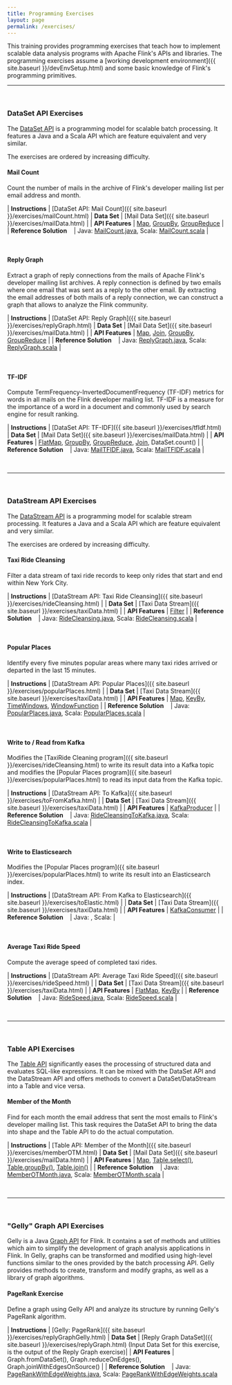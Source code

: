 ```yaml
---
title: Programming Exercises
layout: page
permalink: /exercises/
---
```


This training provides programming exercises that teach how to  implement scalable data analysis programs with Apache Flink's APIs and libraries. The programming exercises assume a [working development environment]({{ site.baseurl }}/devEnvSetup.html) and some basic knowledge of Flink's programming primitives.

<hr>
<br>

### DataSet API Exercises

The [DataSet API](http://ci.apache.org/projects/flink/flink-docs-release-1.0/apis/programming_guide.html) is a programming model for scalable batch processing. It features a Java and a Scala API which are feature equivalent and very similar. 

The exercises are ordered by increasing difficulty.

#### Mail Count

Count the number of mails in the archive of Flink's developer mailing list per email address and month.

| **Instructions**				| [DataSet API: Mail Count]({{ site.baseurl }}/exercises/mailCount.html)
| **Data Set**                  | [Mail Data Set]({{ site.baseurl }}/exercises/mailData.html) |
| **API Features**              | [Map](https://ci.apache.org/projects/flink/flink-docs-release-1.0/apis/batch/dataset_transformations.html#map), [GroupBy](https://ci.apache.org/projects/flink/flink-docs-release-1.0/apis/batch/dataset_transformations.html#transformations-on-grouped-dataset), [GroupReduce](https://ci.apache.org/projects/flink/flink-docs-release-1.0/apis/batch/dataset_transformations.html#groupreduce-on-grouped-dataset) |
| **Reference Solution** &nbsp;&nbsp; | Java: [MailCount.java](https://github.com/dataArtisans/flink-training-exercises/blob/master/src/main/java/com/dataartisans/flinktraining/exercises/dataset_java/mail_count/MailCount.java), Scala: [MailCount.scala](https://github.com/dataArtisans/flink-training-exercises/blob/master/src/main/scala/com/dataartisans/flinktraining/exercises/dataset_scala/mail_count/MailCount.scala) |

<br>

#### Reply Graph

Extract a graph of reply connections from the mails of Apache Flink's developer mailing list archives. A reply connection is defined by two emails where one email that was sent as a reply to the other email. By extracting the email addresses of both mails of a reply connection, we can construct a graph that allows to analyze the Flink community.


| **Instructions**				| [DataSet API: Reply Graph]({{ site.baseurl }}/exercises/replyGraph.html)
| **Data Set**                  | [Mail Data Set]({{ site.baseurl }}/exercises/mailData.html) |
| **API Features**              | [Map](https://ci.apache.org/projects/flink/flink-docs-release-1.0/apis/batch/dataset_transformations.html#map), [Join](https://ci.apache.org/projects/flink/flink-docs-release-1.0/apis/batch/dataset_transformations.html#join), [GroupBy](https://ci.apache.org/projects/flink/flink-docs-release-1.0/apis/batch/dataset_transformations.html#transformations-on-grouped-dataset), [GroupReduce](https://ci.apache.org/projects/flink/flink-docs-release-1.0/apis/batch/dataset_transformations.html#groupreduce-on-grouped-dataset) |
| **Reference Solution** &nbsp;&nbsp; | Java: [ReplyGraph.java](https://github.com/dataArtisans/flink-training-exercises/blob/master/src/main/java/com/dataartisans/flinktraining/exercises/dataset_java/reply_graph/ReplyGraph.java), Scala: [ReplyGraph.scala](https://github.com/dataArtisans/flink-training-exercises/blob/master/src/main/scala/com/dataartisans/flinktraining/exercises/dataset_scala/reply_graph/ReplyGraph.scala) |

<br>

#### TF-IDF

Compute TermFrequency-InvertedDocumentFrequency (TF-IDF) metrics for words in all mails on the Flink developer mailing list. TF-IDF is a measure for the importance of a word in a document and commonly used by search engine for result ranking.

| **Instructions**				| [DataSet API: TF-IDF]({{ site.baseurl }}/exercises/tfIdf.html)
| **Data Set**                  | [Mail Data Set]({{ site.baseurl }}/exercises/mailData.html) |
| **API Features**              | [FlatMap](https://ci.apache.org/projects/flink/flink-docs-release-1.0/apis/batch/dataset_transformations.html#flatmap), [GroupBy](https://ci.apache.org/projects/flink/flink-docs-release-1.0/apis/batch/dataset_transformations.html#transformations-on-grouped-dataset), [GroupReduce](https://ci.apache.org/projects/flink/flink-docs-release-1.0/apis/batch/dataset_transformations.html#groupreduce-on-grouped-dataset), [Join](https://ci.apache.org/projects/flink/flink-docs-release-1.0/apis/batch/dataset_transformations.html#join), DataSet.count() |
| **Reference Solution** &nbsp;&nbsp; 	| Java: [MailTFIDF.java](https://github.com/dataArtisans/flink-training-exercises/blob/master/src/main/java/com/dataartisans/flinktraining/exercises/dataset_java/tf_idf/MailTFIDF.java), Scala: [MailTFIDF.scala](https://github.com/dataArtisans/flink-training-exercises/blob/master/src/main/scala/com/dataartisans/flinktraining/exercises/dataset_scala/tf_idf/MailTFIDF.scala) |

<br>
<hr>
<br>

### DataStream API Exercises

The [DataStream API](http://ci.apache.org/projects/flink/flink-docs-release-1.0/apis/streaming_guide.html) is a programming model for scalable stream processing. It features a Java and a Scala API which are feature equivalent and very similar. 

The exercises are ordered by increasing difficulty.

#### Taxi Ride Cleansing

Filter a data stream of taxi ride records to keep only rides that start and end within New York City.

| **Instructions**				| [DataStream API: Taxi Ride Cleansing]({{ site.baseurl }}/exercises/rideCleansing.html) |
| **Data Set**                  | [Taxi Data Stream]({{ site.baseurl }}/exercises/taxiData.html) |
| **API Features**              | [Filter](https://ci.apache.org/projects/flink/flink-docs-release-1.0/apis/streaming_guide.html#transformations) |
| **Reference Solution** &nbsp;&nbsp; | Java: [RideCleansing.java](https://github.com/dataArtisans/flink-training-exercises/blob/master/src/main/java/com/dataartisans/flinktraining/exercises/datastream_java/ride_cleansing/RideCleansing.java), Scala: [RideCleansing.scala](https://github.com/dataArtisans/flink-training-exercises/blob/master/src/main/scala/com/dataartisans/flinktraining/exercises/datastream_scala/ride_cleansing/RideCleansing.scala) |

<br>

#### Popular Places

Identify every five minutes popular areas where many taxi rides arrived or departed in the last 15 minutes.

| **Instructions**				| [DataStream API: Popular Places]({{ site.baseurl }}/exercises/popularPlaces.html) |
| **Data Set**                  | [Taxi Data Stream]({{ site.baseurl }}/exercises/taxiData.html) |
| **API Features**              | [Map](https://ci.apache.org/projects/flink/flink-docs-release-1.0/apis/streaming_guide.html#transformations), [KeyBy](https://ci.apache.org/projects/flink/flink-docs-release-1.0/apis/streaming_guide.html#transformations), [TimeWindows](https://ci.apache.org/projects/flink/flink-docs-release-1.0/apis/streaming_guide.html#windows-on-keyed-data-streams), [WindowFunction](https://ci.apache.org/projects/flink/flink-docs-release-1.0/apis/streaming_guide.html#transformations) |
| **Reference Solution** &nbsp;&nbsp; | Java: [PopularPlaces.java](https://github.com/dataArtisans/flink-training-exercises/blob/master/src/main/java/com/dataartisans/flinktraining/exercises/datastream_java/popular_places/PopularPlaces.java), Scala: [PopularPlaces.scala](https://github.com/dataArtisans/flink-training-exercises/blob/master/src/main/scala/com/dataartisans/flinktraining/exercises/datastream_scala/popular_places/PopularPlaces.scala) |


<br>

#### Write to / Read from Kafka

Modifies the [TaxiRide Cleaning program]({{ site.baseurl }}/exercises/rideCleansing.html) to write its result data into a Kafka topic and modifies the [Popular Places program]({{ site.baseurl }}/exercises/popularPlaces.html) to read its input data from the Kafka topic.

| **Instructions**				| [DataStream API: To Kafka]({{ site.baseurl }}/exercises/toFromKafka.html) |
| **Data Set**                  | [Taxi Data Stream]({{ site.baseurl }}/exercises/taxiData.html) |
| **API Features**              | [KafkaProducer](https://ci.apache.org/projects/flink/flink-docs-release-1.0/apis/streaming_guide.html#apache-kafka) |
| **Reference Solution** &nbsp;&nbsp; | Java: [RideCleansingToKafka.java](https://github.com/dataArtisans/flink-training-exercises/blob/master/src/main/java/com/dataartisans/flinktraining/exercises/datastream_java/kafka_inout/RideCleansingToKafka.java), Scala: [RideCleansingToKafka.scala](https://github.com/dataArtisans/flink-training-exercises/blob/master/src/main/scala/com/dataartisans/flinktraining/exercises/datastream_scala/kafka_inout/RideCleansingToKafka.scala) |

<br>

#### Write to Elasticsearch

Modifies the [Popular Places program]({{ site.baseurl }}/exercises/popularPlaces.html) to write its result into an Elasticsearch index.

| **Instructions**				| [DataStream API: From Kafka to Elasticsearch]({{ site.baseurl }}/exercises/toElastic.html) |
| **Data Set**                  | [Taxi Data Stream]({{ site.baseurl }}/exercises/taxiData.html) |
| **API Features**              | [KafkaConsumer](https://ci.apache.org/projects/flink/flink-docs-release-1.0/apis/streaming_guide.html#apache-kafka) |
| **Reference Solution** &nbsp;&nbsp; | Java: , Scala: |

<br>

#### Average Taxi Ride Speed

Compute the average speed of completed taxi rides.

| **Instructions**				| [DataStream API: Average Taxi Ride Speed]({{ site.baseurl }}/exercises/rideSpeed.html) |
| **Data Set**                  | [Taxi Data Stream]({{ site.baseurl }}/exercises/taxiData.html) |
| **API Features**              | [FlatMap](https://ci.apache.org/projects/flink/flink-docs-release-1.0/apis/streaming_guide.html#transformations), [KeyBy](https://ci.apache.org/projects/flink/flink-docs-release-1.0/apis/streaming_guide.html#transformations) |
| **Reference Solution** &nbsp;&nbsp; | Java: [RideSpeed.java](https://github.com/dataArtisans/flink-training-exercises/blob/master/src/main/java/com/dataartisans/flinktraining/exercises/datastream_java/ride_speed/RideSpeed.java), Scala: [RideSpeed.scala](https://github.com/dataArtisans/flink-training-exercises/blob/master/src/main/scala/com/dataartisans/flinktraining/exercises/datastream_scala/ride_speed/RideSpeed.scala) |

<br>
<hr>
<br>

### Table API Exercises

The [Table API](http://ci.apache.org/projects/flink/flink-docs-release-1.0/libs/table.html) significantly eases the processing of structured data and evaluates SQL-like expressions. It can be mixed with the DataSet API and the DataStream API and offers methods to convert a DataSet/DataStream into a Table and vice versa.

#### Member of the Month

Find for each month the email address that sent the most emails to Flink's developer mailing list. This task requires the DataSet API to bring the data into shape and the Table API to do the actual computation.

| **Instructions**				| [Table API: Member of the Month]({{ site.baseurl }}/exercises/memberOTM.html)
| **Data Set**                  | [Mail Data Set]({{ site.baseurl }}/exercises/mailData.html) |
| **API Features**              | [Map](https://ci.apache.org/projects/flink/flink-docs-release-1.0/apis/batch/dataset_transformations.html#map), [Table.select()](https://ci.apache.org/projects/flink/flink-docs-release-1.0/libs/table.html), [Table.groupBy()](https://ci.apache.org/projects/flink/flink-docs-release-1.0/libs/table.html), [Table.join()](https://ci.apache.org/projects/flink/flink-docs-release-1.0/libs/table.html) |
| **Reference Solution** &nbsp;&nbsp; | Java: [MemberOTMonth.java](https://github.com/dataArtisans/flink-training-exercises/blob/master/src/main/java/com/dataartisans/flinktraining/exercises/table_java/memberotm/MemberOTMonth.java), Scala: [MemberOTMonth.scala](https://github.com/dataArtisans/flink-training-exercises/blob/master/src/main/scala/com/dataartisans/flinktraining/exercises/table_scala/memberotm/MemberOTMonth.scala) |

<br>
<hr>
<br>

### "Gelly" Graph API Exercises

Gelly is a Java [Graph API](https://ci.apache.org/projects/flink/flink-docs-release-1.0/libs/gelly_guide.html) for Flink. It contains a set of methods and utilities which aim to simplify the development of graph analysis applications in Flink. In Gelly, graphs can be transformed and modified using high-level functions similar to the ones provided by the batch processing API. Gelly provides methods to create, transform and modify graphs, as well as a library of graph algorithms.

#### PageRank Exercise

Define a graph using Gelly API and analyze its structure by running Gelly's PageRank algorithm.

| **Instructions**				| [Gelly: PageRank]({{ site.baseurl }}/exercises/replyGraphGelly.html)
| **Data Set**                  | [Reply Graph DataSet]({{ site.baseurl }}/exercises/replyGraph.html) (Input Data Set for this exercise, is the output of the Reply Graph exercise)|
| **API Features**              | Graph.fromDataSet(), Graph.reduceOnEdges(), Graph.joinWithEdgesOnSource() |
| **Reference Solution** &nbsp;&nbsp; | Java: [PageRankWithEdgeWeights.java](https://github.com/dataArtisans/flink-training-exercises/blob/master/src/main/java/com/dataartisans/flinktraining/exercises/gelly_java/PageRankWithEdgeWeights.java), Scala: [PageRankWithEdgeWeights.scala](https://github.com/dataArtisans/flink-training-exercises/blob/master/src/main/scala/com/dataartisans/flinktraining/exercises/gelly_scala/PageRankWithEdgeWeights.scala) 

<br>


